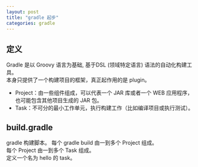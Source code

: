 ```yaml
---
layout: post
title: "gradle 起步"
categories: gradle
---
```


## 定义

Gradle 是以 Groovy 语言为基础, 基于DSL (领域特定语言) 语法的自动化构建工具。  
本身只提供了一个构建项目的框架，真正起作用的是 plugin。

- Project：由一些组件组成，可以代表一个 JAR 库或者一个 WEB 应用程序，也可能包含其他项目生成的 JAR 包。
- Task：不可分的最小工作单元，执行构建工作（比如编译项目或执行测试）。

## build.gradle

gradle 构建脚本。
每个 gradle build 由一到多个 Project 组成。  
每个 Project 由一到多个 Task 组成。  
定义一个名为 hello 的 task。